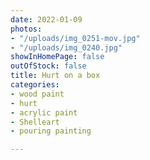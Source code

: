 ```yaml
---
date: 2022-01-09
photos:
- "/uploads/img_0251-mov.jpg"
- "/uploads/img_0240.jpg"
showInHomePage: false
outOfStock: false
title: Hurt on a box
categories:
- wood paint
- hurt
- acrylic paint
- Shelleart
- pouring painting

---
```

